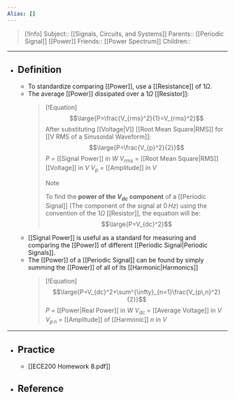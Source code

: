 ```yaml
---
Alias: []
---
```

> [!Info]
> Subject:: [[Signals, Circuits, and Systems]]
> Parents:: [[Periodic Signal]] [[Power]]
> Friends:: [[Power Spectrum]]
> Children:: 
---
- ## Definition
	- To standardize comparing [[Power]], use a [[Resistance]] of $1\Omega$.
	- The average [[Power]] dissipated over a $1\Omega$ [[Resistor]]:
	  > [!Equation]
	  > $$\large{P=\frac{V_{rms}^2}{1}=V_{rms}^2}$$
	  > After substituting [[Voltage|V]] [[Root Mean Square|RMS]] for [[V RMS of a Sinusoidal Waveform]]:
	  > $$\large{P=\frac{V_{p}^2}{2}}$$
	  > $P$ = [[Signal Power]] in $W$
	  > $V_{rms}$ = [[Root Mean Square|RMS]] [[Voltage]] in $V$
	  > $V_{p}$ = [[Amplitude]] in $V$
	  > > [!Note]
	  > > To find the **power of the $V_{dc}$ component** of a [[Periodic Signal]] (The component of the signal at $0\,Hz$) using the convention of the $1\Omega$ [[Resistor]], the equation will be:
	  > > $$\large{P=V_{dc}^2}$$
	- [[Signal Power]] is useful as a standard for measuring and comparing the [[Power]] of different [[Periodic Signal|Periodic Signals]].
	- The [[Power]] of a [[Periodic Signal]] can be found by simply summing the [[Power]] of all of its [[Harmonic|Harmonics]]
	  > [!Equation]
	  > $$\large{P=V_{dc}^2+\sum^{\infty}_{n=1}\frac{V_{p\,n}^2}{2}}$$
	  > $P$ = [[Power|Real Power]] in $W$
	  > $V_{dc}$ = [[Average Voltage]] in $V$
	  > $V_{p\,n}$ = [[Amplitude]] of [[Harmonic]] $n$ in $V$
---
- ## Practice
	- [[ECE200 Homework 8.pdf]]
- ## Reference